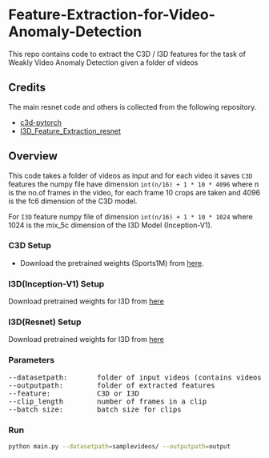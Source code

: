 # Feature-Extraction-for-Video-Anomaly-Detection
This repo contains code to extract the C3D / I3D features for the task of Weakly Video Anomaly Detection given a folder of videos

## Credits
The main resnet code and others is collected from the following repository.
* [c3d-pytorch](https://github.com/DavideA/c3d-pytorch)
* [I3D_Feature_Extraction_resnet](https://github.com/GowthamGottimukkala/I3D_Feature_Extraction_resnet)

## Overview
This code takes a folder of videos as input and for each video it saves ```C3D``` features the numpy file have dimension ```int(n/16) + 1 * 10 * 4096``` where n is the no.of frames in the video, for each frame 10 crops are taken and 4096 is the fc6 dimension of the C3D model.

For ```I3D``` feature numpy file of dimension ```int(n/16) + 1 * 10 * 1024``` where 1024 is the mix_5c dimension of the I3D Model (Inception-V1).


### C3D Setup
* Download the pretrained weights (Sports1M) from [here](http://imagelab.ing.unimore.it/files/c3d_pytorch/c3d.pickle).

### I3D(Inception-V1) Setup
Download pretrained weights for I3D from [here](https://github.com/piergiaj/pytorch-i3d)

### I3D(Resnet) Setup
Download pretrained weights for I3D from [here](https://github.com/GowthamGottimukkala/I3D_Feature_Extraction_resnet)

### Parameters
<pre>
--datasetpath:       folder of input videos (contains videos or subdirectories of videos)
--outputpath:        folder of extracted features
--feature:           C3D or I3D
--clip_length        number of frames in a clip
--batch_size:        batch size for clips
</pre>

### Run
```bash
python main.py --datasetpath=samplevideos/ --outputpath=output
```
